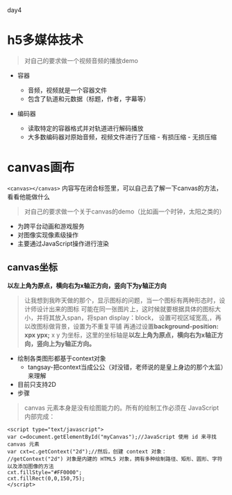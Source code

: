 day4
# h5多媒体技术
>对自己的要求做一个视频音频的播放demo
- 容器
    - 音频，视频就是一个容器文件
    - 包含了轨道和元数据（标题，作者，字幕等）

- 编码器
    - 读取特定的容器格式并对轨道进行解码播放
    - 大多数编码器对原始音频，视频文件进行了压缩
            - 有损压缩
            - 无损压缩

# canvas画布

`<canvas></canvas>`
内容写在闭合标签里，可以自己去了解一下canvas的方法，看看他能做什么

>对自己的要求做一个关于canvas的demo（比如画一个时钟，太阳之类的）

- 为跨平台动画和游戏服务
- 对图像实现像素级操作
- 主要通过JavaScript操作进行渲染

## canvas坐标
**以左上角为原点，横向右为x轴正方向，竖向下为y轴正方向**

> 让我想到我昨天做的那个，显示图标的问题，当一个图标有两种形态时，设计师设计出来的图标
可能在同一张图片上，这时候就要根据具体的图标大小，并将其放入span，将span display：block，
设置可视区域宽高,，再以改图标做背景，设置为不重复平铺
再通过设置**background-position: xpx ypx;**
x y 为坐标，这里的坐标轴是**以左上角为原点，横向右为x轴正方向，竖向上为y轴正方向。**

- 绘制各类图形都基于context对象
    - tangsay-把context当成公公（对没错，老师说的是皇上身边的那个太监）来理解
- 目前只支持2D
- 步骤
>canvas 元素本身是没有绘图能力的。所有的绘制工作必须在 JavaScript 内部完成：
```
<script type="text/javascript">
var c=document.getElementById("myCanvas");//JavaScript 使用 id 来寻找 canvas 元素
var cxt=c.getContext("2d");//然后，创建 context 对象：
//getContext("2d") 对象是内建的 HTML5 对象，拥有多种绘制路径、矩形、圆形、字符以及添加图像的方法
cxt.fillStyle="#FF0000";
cxt.fillRect(0,0,150,75);
</script>
```